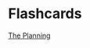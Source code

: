 # Flashcards
[The Planning](https://docs.google.com/document/d/1lFxdpSoHnMNfTCALsTB9my9sWacPO7no1e5tYOXkBOw/edit?usp=sharing)